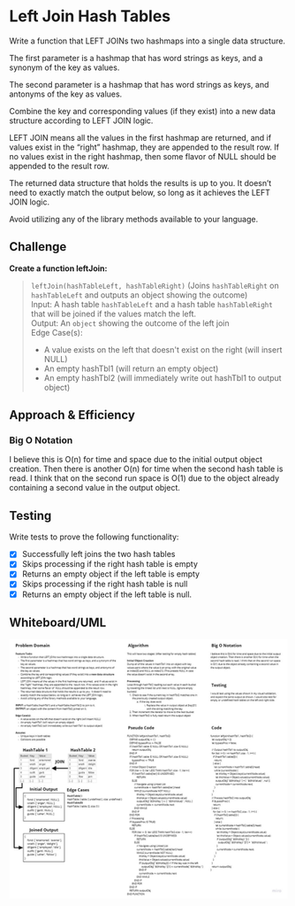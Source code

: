 # Left Join Hash Tables

Write a function that LEFT JOINs two hashmaps into a single data structure.

The first parameter is a hashmap that has word strings as keys, and a synonym of the key as values.

The second parameter is a hashmap that has word strings as keys, and antonyms of the key as values.

Combine the key and corresponding values (if they exist) into a new data structure according to LEFT JOIN logic.

LEFT JOIN means all the values in the first hashmap are returned,  and if values exist in the “right” hashmap, they are appended to the  result row. If no values exist in the right hashmap, then some flavor of  NULL should be appended to the result row.

The returned data structure that holds the results is up to you.  It doesn’t need to exactly match the output below, so long as it  achieves the LEFT JOIN logic.

Avoid utilizing any of the library methods available to your language.

## Challenge

**Create a function leftJoin:**

>`leftJoin(hashTableLeft, hashTableRight)` (Joins `hashTableRight` on `hashTableLeft` and outputs an object showing the outcome)  
>Input: A hash table `hashTableLeft` and a hash table `hashTableRight` that will be joined if the values match the left.  
>Output: An `object` showing the outcome of the left join  
>Edge Case(s):  
>- A value exists on the left that doesn't exist on the right (will insert NULL)  
>- An empty hashTbl1 (will return an empty object)  
>- An empty hashTbl2 (will immediately write out hashTbl1 to output object)  

## Approach & Efficiency

### Big O Notation

I believe this is O(n) for time and space due to the initial output object creation. Then there is another O(n) for time when the second hash table is read. I think that on the second run space is O(1) due to the object already containing a second value in the output object.

## Testing

Write tests to prove the following functionality:

- [X] Successfully left joins the two hash tables
- [X] Skips processing if the right hash table is empty
- [X] Returns an empty object if the left table is empty
- [X] Skips processing if the right hash table is null
- [X] Returns an empty object if the left table is null.

## Whiteboard/UML

![Whiteboard](./assets/CodeChallenge33-WhiteboardSS.jpg)
